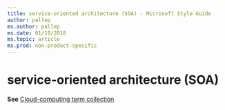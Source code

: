 ```yaml
---
title: service-oriented architecture (SOA) - Microsoft Style Guide
author: pallep
ms.author: pallep
ms.date: 01/19/2018
ms.topic: article
ms.prod: non-product-specific
---
```


# service-oriented architecture (SOA)

**See** [Cloud-computing term collection](~/a-z-word-list-term-collections/term-collections/cloud-computing-terms.md)
